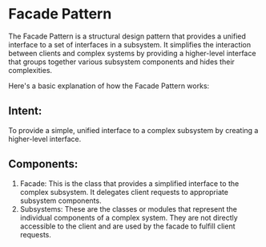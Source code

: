 # Facade Pattern

The Facade Pattern is a structural design pattern that provides a unified interface to a set of interfaces in a
subsystem.
It simplifies the interaction between clients and complex systems by providing a higher-level interface that groups
together various subsystem components and hides their complexities.

Here's a basic explanation of how the Facade Pattern works:

## Intent:

To provide a simple, unified interface to a complex subsystem by creating a higher-level interface.

## Components:

1. Facade: This is the class that provides a simplified interface to the complex subsystem. It delegates client requests
   to appropriate subsystem components.
2. Subsystems: These are the classes or modules that represent the individual components of a complex system.
   They are not directly accessible to the client and are used by the facade to fulfill client requests.